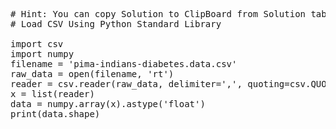 <pre class="file" data-target="clipboard">
# Hint: You can copy Solution to ClipBoard from Solution tab in Step 2
# Load CSV Using Python Standard Library

import csv
import numpy
filename = 'pima-indians-diabetes.data.csv'
raw_data = open(filename, 'rt')
reader = csv.reader(raw_data, delimiter=',', quoting=csv.QUOTE_NONE)
x = list(reader)
data = numpy.array(x).astype('float')
print(data.shape)

</pre>